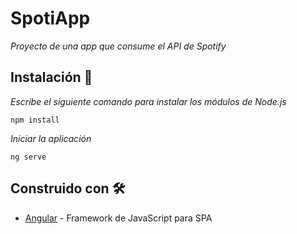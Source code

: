 # SpotiApp

_Proyecto de una app que consume el API de Spotify_

## Instalación 🔧

_Escribe el siguiente comando para instalar los módulos de Node.js_

```
npm install
```

_Iniciar la aplicación_

```
ng serve
```

## Construido con 🛠️

* [Angular](https://angular.io/) - Framework de JavaScript para SPA
